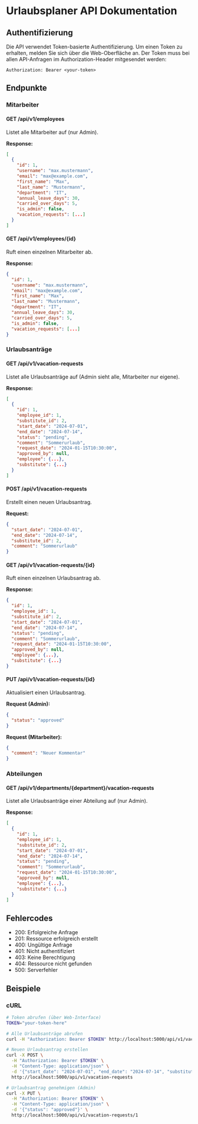 # Urlaubsplaner API Dokumentation

## Authentifizierung

Die API verwendet Token-basierte Authentifizierung. Um einen Token zu erhalten, melden Sie sich über die Web-Oberfläche an.
Der Token muss bei allen API-Anfragen im Authorization-Header mitgesendet werden:

```
Authorization: Bearer <your-token>
```

## Endpunkte

### Mitarbeiter

#### GET /api/v1/employees
Listet alle Mitarbeiter auf (nur Admin).

**Response:**
```json
[
  {
    "id": 1,
    "username": "max.mustermann",
    "email": "max@example.com",
    "first_name": "Max",
    "last_name": "Mustermann",
    "department": "IT",
    "annual_leave_days": 30,
    "carried_over_days": 5,
    "is_admin": false,
    "vacation_requests": [...]
  }
]
```

#### GET /api/v1/employees/{id}
Ruft einen einzelnen Mitarbeiter ab.

**Response:**
```json
{
  "id": 1,
  "username": "max.mustermann",
  "email": "max@example.com",
  "first_name": "Max",
  "last_name": "Mustermann",
  "department": "IT",
  "annual_leave_days": 30,
  "carried_over_days": 5,
  "is_admin": false,
  "vacation_requests": [...]
}
```

### Urlaubsanträge

#### GET /api/v1/vacation-requests
Listet alle Urlaubsanträge auf (Admin sieht alle, Mitarbeiter nur eigene).

**Response:**
```json
[
  {
    "id": 1,
    "employee_id": 1,
    "substitute_id": 2,
    "start_date": "2024-07-01",
    "end_date": "2024-07-14",
    "status": "pending",
    "comment": "Sommerurlaub",
    "request_date": "2024-01-15T10:30:00",
    "approved_by": null,
    "employee": {...},
    "substitute": {...}
  }
]
```

#### POST /api/v1/vacation-requests
Erstellt einen neuen Urlaubsantrag.

**Request:**
```json
{
  "start_date": "2024-07-01",
  "end_date": "2024-07-14",
  "substitute_id": 2,
  "comment": "Sommerurlaub"
}
```

#### GET /api/v1/vacation-requests/{id}
Ruft einen einzelnen Urlaubsantrag ab.

**Response:**
```json
{
  "id": 1,
  "employee_id": 1,
  "substitute_id": 2,
  "start_date": "2024-07-01",
  "end_date": "2024-07-14",
  "status": "pending",
  "comment": "Sommerurlaub",
  "request_date": "2024-01-15T10:30:00",
  "approved_by": null,
  "employee": {...},
  "substitute": {...}
}
```

#### PUT /api/v1/vacation-requests/{id}
Aktualisiert einen Urlaubsantrag.

**Request (Admin):**
```json
{
  "status": "approved"
}
```

**Request (Mitarbeiter):**
```json
{
  "comment": "Neuer Kommentar"
}
```

### Abteilungen

#### GET /api/v1/departments/{department}/vacation-requests
Listet alle Urlaubsanträge einer Abteilung auf (nur Admin).

**Response:**
```json
[
  {
    "id": 1,
    "employee_id": 1,
    "substitute_id": 2,
    "start_date": "2024-07-01",
    "end_date": "2024-07-14",
    "status": "pending",
    "comment": "Sommerurlaub",
    "request_date": "2024-01-15T10:30:00",
    "approved_by": null,
    "employee": {...},
    "substitute": {...}
  }
]
```

## Fehlercodes

- 200: Erfolgreiche Anfrage
- 201: Ressource erfolgreich erstellt
- 400: Ungültige Anfrage
- 401: Nicht authentifiziert
- 403: Keine Berechtigung
- 404: Ressource nicht gefunden
- 500: Serverfehler

## Beispiele

### cURL

```bash
# Token abrufen (über Web-Interface)
TOKEN="your-token-here"

# Alle Urlaubsanträge abrufen
curl -H "Authorization: Bearer $TOKEN" http://localhost:5000/api/v1/vacation-requests

# Neuen Urlaubsantrag erstellen
curl -X POST \
  -H "Authorization: Bearer $TOKEN" \
  -H "Content-Type: application/json" \
  -d '{"start_date": "2024-07-01", "end_date": "2024-07-14", "substitute_id": 2, "comment": "Sommerurlaub"}' \
  http://localhost:5000/api/v1/vacation-requests

# Urlaubsantrag genehmigen (Admin)
curl -X PUT \
  -H "Authorization: Bearer $TOKEN" \
  -H "Content-Type: application/json" \
  -d '{"status": "approved"}' \
  http://localhost:5000/api/v1/vacation-requests/1
```
